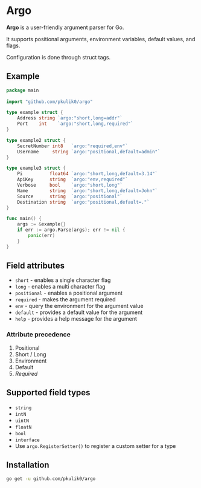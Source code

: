 # Argo 

**Argo** is a user-friendly argument parser for Go.

It supports positional arguments, environment variables, default values, and flags.

Configuration is done through struct tags.


## Example

```go
package main
    
import "github.com/pkulik0/argo"

type example struct {
	Address string `argo:"short,long=addr"`
	Port    int    `argo:"short,long,required"`
}

type example2 struct {
	SecretNumber int8   `argo:"required,env"`
	Username     string `argo:"positional,default=admin"`
}

type example3 struct {
	Pi          float64 `argo:"short,long,default=3.14"`
	ApiKey      string  `argo:"env,required"`
	Verbose     bool    `argo:"short,long"`
	Name        string  `argo:"short,long,default=John"`
	Source      string  `argo:"positional"`
	Destination string  `argo:"positional,default=."`
}

func main() {
	args := &example{}
	if err := argo.Parse(args); err != nil {
		panic(err)
	}
}
```

## Field attributes

- `short` - enables a single character flag 
- `long` - enables a multi character flag
- `positional` - enables a positional argument 
- `required` - makes the argument required
- `env` - query the environment for the argument value
- `default` - provides a default value for the argument
- `help` - provides a help message for the argument

### Attribute precedence

1. Positional 
2. Short / Long
2. Environment 
3. Default 
4. *Required* 

## Supported field types

- `string`
- `intN`
- `uintN`
- `floatN`
- `bool`
- `interface`
- Use `argo.RegisterSetter()` to register a custom setter for a type

## Installation

```bash
go get -u github.com/pkulik0/argo
```
